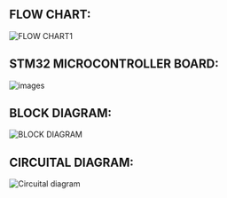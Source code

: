 ## FLOW CHART:
![FLOW CHART1](https://user-images.githubusercontent.com/101382503/168414585-449eec11-cc41-497d-a11c-5a5e376560cc.png)


## STM32 MICROCONTROLLER BOARD:
![images](https://user-images.githubusercontent.com/101382503/168256729-91b1617e-375e-485a-ab50-d1c814c9fb65.jpg)

## BLOCK DIAGRAM:
![BLOCK DIAGRAM](https://user-images.githubusercontent.com/101382503/168414580-2b44fce7-873f-472d-b671-f1f7328ffe7f.png)

## CIRCUITAL DIAGRAM:
![Circuital diagram](https://user-images.githubusercontent.com/101382503/168415520-7c215147-74d6-4171-8011-6a5cbb503ece.jpg)






